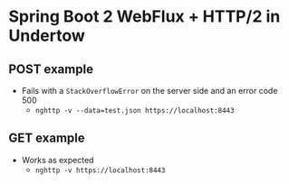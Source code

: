 # Spring Boot 2 WebFlux + HTTP/2 in Undertow

## POST example
- Fails with a `StackOverflowError` on the server side and an error code 500
    - `nghttp -v --data=test.json https://localhost:8443`

## GET example
- Works as expected
    - `nghttp -v https://localhost:8443`